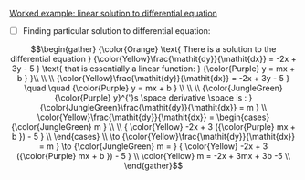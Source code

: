 [Worked example: linear solution to differential equation](https://www.khanacademy.org/math/differential-equations/first-order-differential-equations/differential-equations-intro/v/finding-particular-linear-solution-to-differential-equation)


- [ ] Finding particular solution to differential equation:

```math
\begin{gather}
{\color{Orange} \text{ There is a solution to the differential equation } {\color{Yellow}\frac{\mathit{dy}}{\mathit{dx}} = -2x + 3y - 5 } \text{ that is essentially a linear function: } {\color{Purple} y = mx + b } }\\
\\
\\
{\color{Yellow}\frac{\mathit{dy}}{\mathit{dx}} = -2x + 3y - 5 } \quad \quad {\color{Purple} y = mx + b } \\
\\
\\
{\color{JungleGreen}{\color{Purple} y}^{'}s \space derivative \space is : } {\color{JungleGreen}\frac{\mathit{dy}}{\mathit{dx}} = m } 
\\
\color{Yellow}\frac{\mathit{dy}}{\mathit{dx}} = 
   \begin{cases}
    {\color{JungleGreen} m } \\
    \\
    { \color{Yellow} -2x + 3 ({\color{Purple} mx + b }) - 5 } \\
   \end{cases}
\\
\to {\color{Yellow}\frac{\mathit{dy}}{\mathit{dx}} = m } \to {\color{JungleGreen} m = } { \color{Yellow} -2x + 3 ({\color{Purple} mx + b }) - 5 } \\
\color{Yellow} m = -2x + 3mx + 3b -5 \\
\end{gather}
```

